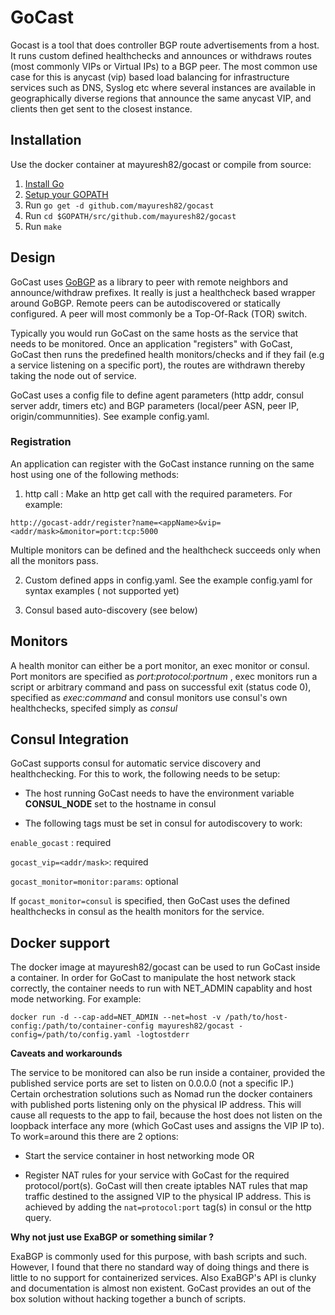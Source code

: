 # GoCast

Gocast is a tool that does controller BGP route advertisements from a host. It runs custom defined healthchecks and announces or withdraws routes (most commonly VIPs or Virtual IPs) to a BGP peer.
The most common use case for this is anycast (vip) based load balancing for infrastructure services such as DNS, Syslog etc where several instances are available in geographically diverse regions that announce the same anycast VIP, and clients then get sent to the closest instance.

## Installation
Use the docker container at mayuresh82/gocast or compile from source:

1. [Install Go](https://golang.org/doc/install)
2. [Setup your GOPATH](https://golang.org/doc/code.html#GOPATH)
3. Run `go get -d github.com/mayuresh82/gocast`
4. Run `cd $GOPATH/src/github.com/mayuresh82/gocast`
5. Run `make`

## Design

GoCast uses [GoBGP](https://github.com/osrg/gobgp) as a library to peer with remote neighbors and announce/withdraw prefixes. It really is just a healthcheck based wrapper around GoBGP. Remote peers can be autodiscovered or statically configured. A peer will most commonly be a Top-Of-Rack (TOR) switch.

Typically you would run GoCast on the same hosts as the service that needs to be monitored.
Once an application "registers" with GoCast, GoCast then runs the predefined health monitors/checks and if they fail (e.g a service listening on a specific port), the routes are withdrawn thereby taking the node out of service.

GoCast uses a config file to define agent parameters (http addr, consul server addr, timers etc) and BGP parameters (local/peer ASN, peer IP, origin/communnities). See example config.yaml.

### Registration
An application can register with the GoCast instance running on the same host using one of the following methods:
1. http call : Make an http get call with the required parameters. For example:
```
http://gocast-addr/register?name=<appName>&vip=<addr/mask>&monitor=port:tcp:5000
```
Multiple monitors can be defined and the healthcheck succeeds only when all the monitors pass.

2. Custom defined apps in config.yaml. See the example config.yaml for syntax examples ( not supported yet)

3. Consul based auto-discovery (see below)

## Monitors
A health monitor can either be a port monitor, an exec monitor or consul. Port monitors are specified as *port:protocol:portnum* , exec monitors run a script or arbitrary command and pass on successful exit (status code 0), specified as *exec:command* and consul monitors use consul's own healthchecks, specifed simply as *consul*

## Consul Integration
GoCast supports consul for automatic service discovery and healthchecking. For this to work, the following needs to be setup:
- The host running GoCast needs to have the environment variable **CONSUL_NODE** set to the hostname in consul

- The following tags must be set in consul for autodiscovery to work:

`enable_gocast` : required

`gocast_vip=<addr/mask>`: required

`gocast_monitor=monitor:params`: optional

If `gocast_monitor=consul` is specified, then GoCast uses the defined healthchecks in consul as the health monitors for the service.

## Docker support
The docker image at mayuresh82/gocast can be used to run GoCast inside a container. In order for GoCast to manipulate the host network stack correctly, the container needs to run with NET_ADMIN capablity and host mode networking. For example:
```
docker run -d --cap-add=NET_ADMIN --net=host -v /path/to/host-config:/path/to/container-config mayuresh82/gocast -config=/path/to/config.yaml -logtostderr
```

**Caveats and workarounds**

The service to be monitored can also be run inside a container, provided the published service ports are set to listen on 0.0.0.0 (not a specific IP.)
Certain orchestration solutions such as Nomad run the docker containers with published ports listening only on the physical IP address. This will cause all requests to the app to fail, because the host does not listen on the loopback interface any more (which GoCast uses and assigns the VIP IP to). To work=around this there are 2 options:

- Start the service container in host networking mode OR

- Register NAT rules for your service with GoCast for the required protocol/port(s). GoCast will then create iptables NAT rules that map traffic destined to the assigned VIP to the physical IP address. This is achieved by adding the `nat=protocol:port` tag(s) in consul or the http query.

**Why not just use ExaBGP or something similar ?**

ExaBGP is commonly used for this purpose, with bash scripts and such.  However, I found that there no standard way of doing things and there is little to no support for containerized services. Also ExaBGP's API is clunky and documentation is almost non existent. GoCast provides an out of the box solution without hacking together a bunch of scripts.
